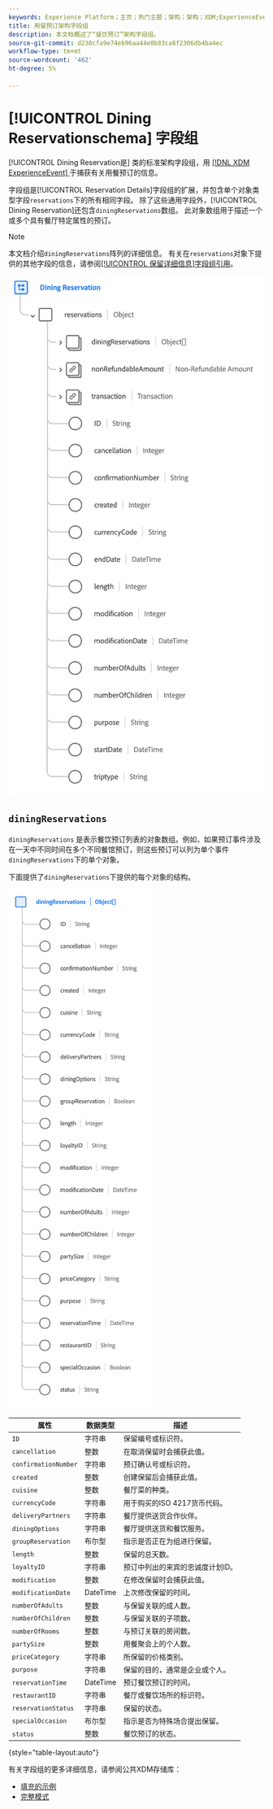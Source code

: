 ```yaml
---
keywords: Experience Platform；主页；热门主题；架构；架构；XDM;ExperienceEvent；字段；架构；架构；架构设计；字段组；字段组；预订；用餐；
title: 用餐预订架构字段组
description: 本文档概述了“餐饮预订”架构字段组。
source-git-commit: d230cfa9e74eb96aa44e8b83ca8f2306db4ba4ec
workflow-type: tm+mt
source-wordcount: '462'
ht-degree: 5%

---
```



# [!UICONTROL Dining Reservationschema] 字段组

[!UICONTROL Dining Reservation是] 类的标准架构字段组，用 [[!DNL XDM ExperienceEvent] ](../../classes/experienceevent.md) 于捕获有关用餐预订的信息。

字段组是[!UICONTROL Reservation Details]字段组的扩展，并包含单个对象类型字段`reservations`下的所有相同字段。 除了这些通用字段外，[!UICONTROL Dining Reservation]还包含`diningReservations`数组。 此对象数组用于描述一个或多个具有餐厅特定属性的预订。

>[!NOTE]
>
>本文档介绍`diningReservations`阵列的详细信息。 有关在`reservations`对象下提供的其他字段的信息，请参阅[[!UICONTROL 保留详细信息]字段组引用](./reservation-details.md)。

![餐饮预订结构](../../images/field-groups/dining-reservation/structure.png)

## `diningReservations`

`diningReservations` 是表示餐饮预订列表的对象数组。例如，如果预订事件涉及在一天中不同时间在多个不同餐馆预订，则这些预订可以列为单个事件`diningReservations`下的单个对象。

下面提供了`diningReservations`下提供的每个对象的结构。

![diningReservations结构](../../images/field-groups/dining-reservation/diningReservations.png)

| 属性 | 数据类型 | 描述 |
| --- | --- | --- |
| `ID` | 字符串 | 保留编号或标识符。 |
| `cancellation` | 整数 | 在取消保留时会捕获此值。 |
| `confirmationNumber` | 字符串 | 预订确认号或标识符。 |
| `created` | 整数 | 创建保留后会捕获此值。 |
| `cuisine` | 整数 | 餐厅菜的种类。 |
| `currencyCode` | 字符串 | 用于购买的ISO 4217货币代码。 |
| `deliveryPartners` | 字符串 | 餐厅提供送货合作伙伴。 |
| `diningOptions` | 字符串 | 餐厅提供送货和餐饮服务。 |
| `groupReservation` | 布尔型 | 指示是否正在为组进行保留。 |
| `length` | 整数 | 保留的总天数。 |
| `loyaltyID` | 字符串 | 预订中列出的来宾的忠诚度计划ID。 |
| `modification` | 整数 | 在修改保留时会捕获此值。 |
| `modificationDate` | DateTime | 上次修改保留的时间。 |
| `numberOfAdults` | 整数 | 与保留关联的成人数。 |
| `numberOfChildren` | 整数 | 与保留关联的子项数。 |
| `numberOfRooms` | 整数 | 与预订关联的房间数。 |
| `partySize` | 整数 | 用餐聚会上的个人数。 |
| `priceCategory` | 字符串 | 所保留的价格类别。 |
| `purpose` | 字符串 | 保留的目的，通常是企业或个人。 |
| `reservationTime` | DateTime | 预订餐饮预订的时间。 |
| `restaurantID` | 字符串 | 餐厅或餐饮场所的标识符。 |
| `reservationStatus` | 字符串 | 保留的状态。 |
| `specialOccasion` | 布尔型 | 指示是否为特殊场合提出保留。 |
| `status` | 整数 | 餐饮预订的状态。 |

{style=&quot;table-layout:auto&quot;}

有关字段组的更多详细信息，请参阅公共XDM存储库：

* [填充的示例](https://github.com/adobe/xdm/blob/master/components/fieldgroups/experience-event/industry-verticals/experienceevent-dining-reservation.example.1.json)
* [完整模式](https://github.com/adobe/xdm/blob/master/components/fieldgroups/experience-event/industry-verticals/experienceevent-dining-reservation.schema.json)

